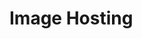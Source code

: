<!DOCTYPE html>
  <html lang="en">

  <head>
    <h1>
      Image Hosting
    </h1>
  </head>
</html>

